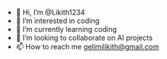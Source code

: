 - 👋 Hi, I’m @Likith1234
- 👀 I’m interested in coding
- 🌱 I’m currently learning coding
- 💞️ I’m looking to collaborate on AI projects
- 📫 How to reach me gelimilikith@gmail.com

<!---
Likith1234/Likith1234 is a ✨ special ✨ repository because its `README.md` (this file) appears on your GitHub profile.
You can click the Preview link to take a look at your changes.
--->
